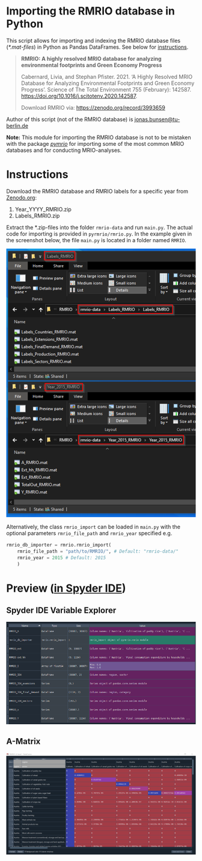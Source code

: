 # Importing the RMRIO database in Python

This script allows for importing and indexing the RMRIO database files (_*.mat-files_) in Python as Pandas DataFrames. See below for [instructions](#instructions).

> **RMRIO: A highly resolved MRIO database for analyzing environmental footprints and
Green Economy Progress**
>
> Cabernard, Livia, and Stephan Pfister. 2021. ‘A Highly Resolved MRIO Database for Analyzing Environmental Footprints and Green Economy Progress’. Science of The Total Environment 755 (February): 142587. https://doi.org/10.1016/j.scitotenv.2020.142587.
>
> Download RMRIO via: https://zenodo.org/record/3993659

Author of this script (not of the RMRIO database) is jonas.bunsen@tu-berlin.de

**Note:** This module for importing the RMRIO database is not to be mistaken with the package [_pymrio_](https://github.com/konstantinstadler/pymrio) for importing some of the most common MRIO databases and for conducting MRIO-analyses.

# Instructions

Download the RMRIO database and RMRIO labels for a specific year from
[Zenodo.org](https://zenodo.org/record/3993659):

1. Year_YYYY_RMRIO.zip
2. Labels_RMRIO.zip
    
Extract the *.zip-files into the folder `rmrio-data` and run `main.py`. The actual code for importing is provided in `pyrmrio/rmrio.py`. In the example given in the screenshot below, the file `main.py` is located in a folder named `RMRIO`.

![files](/readme-supplementary/filepaths.png)

Alternatively, the class `rmrio_import` can be loaded in `main.py` with the optional parameters `rmrio_file_path` and `rmrio_year` specified e.g.

```Python
rmrio_db_importer = rmrio.rmrio_import(   
    rmrio_file_path = "path/to/RMRIO/", # Default: "rmrio-data/"
    rmrio_year = 2015 # Default: 2015
    )
```

# Preview ([in Spyder IDE](https://spyder-ide.org/))

## Spyder IDE Variable Explorer
![RMRIO_A_head](/readme-supplementary/variable_explorer.png)

## A-Matrix
![RMRIO_A_head](/readme-supplementary/RMRIO_A_head.png)